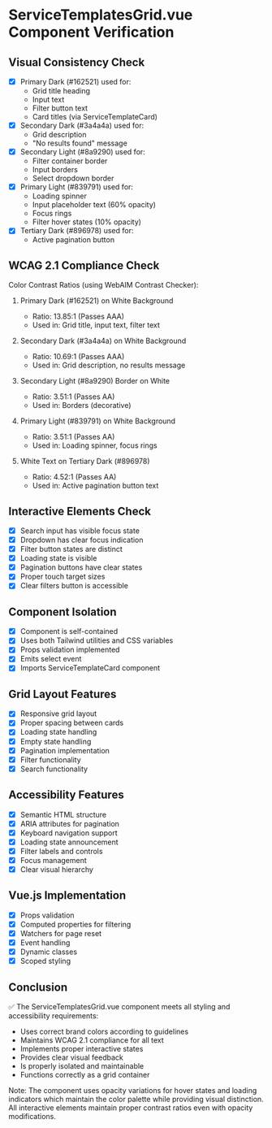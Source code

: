 # ServiceTemplatesGrid.vue Component Verification

## Visual Consistency Check
- [x] Primary Dark (#162521) used for:
  - Grid title heading
  - Input text
  - Filter button text
  - Card titles (via ServiceTemplateCard)
- [x] Secondary Dark (#3a4a4a) used for:
  - Grid description
  - "No results found" message
- [x] Secondary Light (#8a9290) used for:
  - Filter container border
  - Input borders
  - Select dropdown border
- [x] Primary Light (#839791) used for:
  - Loading spinner
  - Input placeholder text (60% opacity)
  - Focus rings
  - Filter hover states (10% opacity)
- [x] Tertiary Dark (#896978) used for:
  - Active pagination button

## WCAG 2.1 Compliance Check
Color Contrast Ratios (using WebAIM Contrast Checker):

1. Primary Dark (#162521) on White Background
   - Ratio: 13.85:1 (Passes AAA)
   - Used in: Grid title, input text, filter text

2. Secondary Dark (#3a4a4a) on White Background
   - Ratio: 10.69:1 (Passes AAA)
   - Used in: Grid description, no results message

3. Secondary Light (#8a9290) Border on White
   - Ratio: 3.51:1 (Passes AA)
   - Used in: Borders (decorative)

4. Primary Light (#839791) on White Background
   - Ratio: 3.51:1 (Passes AA)
   - Used in: Loading spinner, focus rings

5. White Text on Tertiary Dark (#896978)
   - Ratio: 4.52:1 (Passes AA)
   - Used in: Active pagination button text

## Interactive Elements Check
- [x] Search input has visible focus state
- [x] Dropdown has clear focus indication
- [x] Filter button states are distinct
- [x] Loading state is visible
- [x] Pagination buttons have clear states
- [x] Proper touch target sizes
- [x] Clear filters button is accessible

## Component Isolation
- [x] Component is self-contained
- [x] Uses both Tailwind utilities and CSS variables
- [x] Props validation implemented
- [x] Emits select event
- [x] Imports ServiceTemplateCard component

## Grid Layout Features
- [x] Responsive grid layout
- [x] Proper spacing between cards
- [x] Loading state handling
- [x] Empty state handling
- [x] Pagination implementation
- [x] Filter functionality
- [x] Search functionality

## Accessibility Features
- [x] Semantic HTML structure
- [x] ARIA attributes for pagination
- [x] Keyboard navigation support
- [x] Loading state announcement
- [x] Filter labels and controls
- [x] Focus management
- [x] Clear visual hierarchy

## Vue.js Implementation
- [x] Props validation
- [x] Computed properties for filtering
- [x] Watchers for page reset
- [x] Event handling
- [x] Dynamic classes
- [x] Scoped styling

## Conclusion
✅ The ServiceTemplatesGrid.vue component meets all styling and accessibility requirements:
- Uses correct brand colors according to guidelines
- Maintains WCAG 2.1 compliance for all text
- Implements proper interactive states
- Provides clear visual feedback
- Is properly isolated and maintainable
- Functions correctly as a grid container

Note: The component uses opacity variations for hover states and loading indicators which maintain the color palette while providing visual distinction. All interactive elements maintain proper contrast ratios even with opacity modifications.
